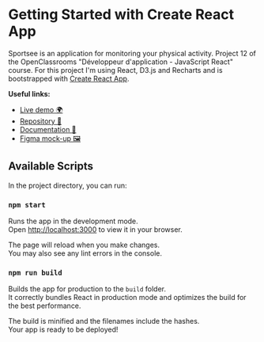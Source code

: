 # Getting Started with Create React App

Sportsee is an application for monitoring your physical activity. Project 12 of the OpenClassrooms "Développeur d'application - JavaScript React" course. For this project I'm using React, D3.js and Recharts and is bootstrapped with [Create React App](https://github.com/facebook/create-react-app).

**Useful links:**
- [Live demo 🌍](https://jyjystudio.github.io/SportSee-P12) 
- [Repository 📖](https://github.com/JyjyStudio/SportSee-P12)
- [Documentation 📑](https://jyjystudio.github.io/SportSee-P12/jsdoc/index.html)
- [Figma mock-up 🖼️](https://www.figma.com/file/BMomGVZqLZb811mDMShpLu/UI-design-Sportify-FR?node-id=1%3A2)

## Available Scripts

In the project directory, you can run:

### `npm start`

Runs the app in the development mode.\
Open [http://localhost:3000](http://localhost:3000) to view it in your browser.

The page will reload when you make changes.\
You may also see any lint errors in the console.

### `npm run build`

Builds the app for production to the `build` folder.\
It correctly bundles React in production mode and optimizes the build for the best performance.

The build is minified and the filenames include the hashes.\
Your app is ready to be deployed!

